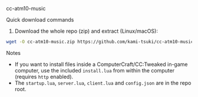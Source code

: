 cc-atm10-music

Quick download commands

1) Download the whole repo (zip) and extract (Linux/macOS):

```sh
wget -O cc-atm10-music.zip https://github.com/kami-tsuki/cc-atm10-music/archive/refs/heads/main.zip && unzip cc-atm10-music.zip && mv cc-atm10-music-main cc-atm10-music
```

Notes
- If you want to install files inside a ComputerCraft/CC:Tweaked in-game computer, use the included `install.lua` from within the computer (requires `http` enabled).
- The `startup.lua`, `server.lua`, `client.lua` and `config.json` are in the repo root.
